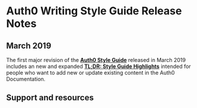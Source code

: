 # Auth0 Writing Style Guide Release Notes

## March 2019

The first major revision of the [**Auth0 Style Guide**](/styleguide/index) released in March 2019 includes an new and expanded [**TL;DR: Style Guide Highlights**](/styleguide/highlights) intended for people who want to add new or update existing content in the Auth0 Documentation.

## Support and resources


